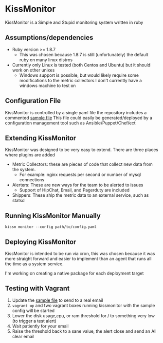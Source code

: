 KissMonitor
=====================
KissMonitor is a Simple and Stupid monitoring system written in ruby


Assumptions/dependencies
------------------------
* Ruby version >= 1.8.7 
  - This was chosen because 1.8.7 is still (unfortunately) the default ruby on many linux distros
* Currently only Linux is tested (both Centos and Ubuntu) but it should work on other unixes
  - Windows support is possible, but would likely require some modifications to the metric collectors
    I don't currently have a windows machine to test on


Configuration File
--------------------
KissMonitor is controlled by a single yaml file
the repository includes a commented [sample file](config.sample.yaml)
This file could easily be generated/deployed by a configuration management tool such as Ansible/Puppet/Chef/ect

Extending KissMonitor
---------------------
KissMonitor was designed to be very easy to extend. There are three places where plugins are added
 * Metric Collectors: these are pieces of code that collect new data from the system. 
   - For example: nginx requests per second or number of mysql connections
 * Alerters: These are new ways for the team to be alerted to issues 
   - Support of HipChat, Email, and Pagerduty are included
 * Shippers: These ship the metric data to an external service, such as statsd

Running KissMonitor Manually
----------------------
`kissm monitor --config path/to/config.yaml`

Deploying KissMonitor
---------------------
KissMonitor is intended to be run via cron, this was chosen because it was more straight forward and easier to implement than an agent that runs all the time as a system service. 

I'm working on creating a native package for each deployment target


Testing with Vagrant
--------------------
1. Update the [sample file](config.sample.yaml) to send to a real email 
1. `vagrant up` and two vagrant boxes running kissmonitor with the sample config will be started
1. Lower the disk usage,cpu, or ram threshold for / to something very low (to trigger a test alert)
1. Wait patiently for your email
1. Raise the threshold back to a sane value, the alert close and send an All clear email
